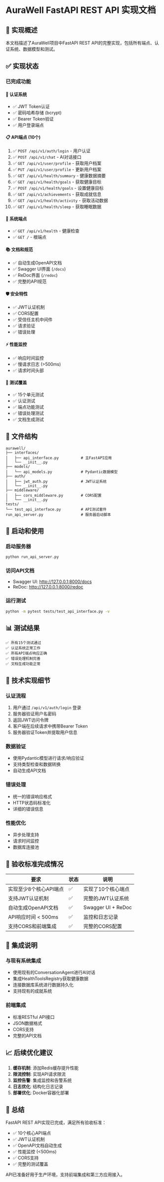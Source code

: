 # AuraWell FastAPI REST API 实现文档

## 🎯 实现概述

本文档描述了AuraWell项目中FastAPI REST API的完整实现，包括所有端点、认证系统、数据模型和测试。

## ✅ 实现状态

### 已完成功能

#### 🔐 认证系统
- ✅ JWT Token认证
- ✅ 密码哈希存储 (bcrypt)
- ✅ Bearer Token验证
- ✅ 用户登录端点

#### 📋 API端点 (10个)
1. ✅ `POST /api/v1/auth/login` - 用户认证
2. ✅ `POST /api/v1/chat` - AI对话接口
3. ✅ `GET /api/v1/user/profile` - 获取用户档案
4. ✅ `PUT /api/v1/user/profile` - 更新用户档案
5. ✅ `GET /api/v1/health/summary` - 健康数据摘要
6. ✅ `GET /api/v1/health/goals` - 获取健康目标
7. ✅ `POST /api/v1/health/goals` - 设置健康目标
8. ✅ `GET /api/v1/achievements` - 获取成就信息
9. ✅ `GET /api/v1/health/activity` - 获取活动数据
10. ✅ `GET /api/v1/health/sleep` - 获取睡眠数据

#### 🔧 系统端点
- ✅ `GET /api/v1/health` - 健康检查
- ✅ `GET /` - 根端点

#### 📚 文档和规范
- ✅ 自动生成OpenAPI文档
- ✅ Swagger UI界面 (`/docs`)
- ✅ ReDoc界面 (`/redoc`)
- ✅ 完整的API规范

#### 🛡️ 安全特性
- ✅ JWT认证机制
- ✅ CORS配置
- ✅ 受信任主机中间件
- ✅ 请求验证
- ✅ 错误处理

#### ⚡ 性能监控
- ✅ 响应时间监控
- ✅ 慢请求日志 (>500ms)
- ✅ 请求时间头部

#### 🧪 测试覆盖
- ✅ 15个单元测试
- ✅ 认证测试
- ✅ 端点功能测试
- ✅ 错误处理测试
- ✅ 文档生成测试

## 📁 文件结构

```
aurawell/
├── interfaces/
│   ├── api_interface.py          # 主FastAPI应用
│   └── __init__.py
├── models/
│   └── api_models.py             # Pydantic数据模型
├── auth/
│   ├── jwt_auth.py               # JWT认证系统
│   └── __init__.py
├── middleware/
│   ├── cors_middleware.py        # CORS配置
│   └── __init__.py
tests/
└── test_api_interface.py         # API测试套件
run_api_server.py                 # 服务器启动脚本
```

## 🚀 启动和使用

### 启动服务器
```bash
python run_api_server.py
```

### 访问API文档
- Swagger UI: http://127.0.0.1:8000/docs
- ReDoc: http://127.0.0.1:8000/redoc

### 运行测试
```bash
python -m pytest tests/test_api_interface.py -v
```

## 📊 测试结果

```
✅ 所有15个测试通过
✅ 认证系统正常工作
✅ 所有API端点响应正确
✅ 错误处理机制完善
✅ 文档生成功能正常
```

## 🔧 技术实现细节

### 认证流程
1. 用户通过 `/api/v1/auth/login` 登录
2. 服务器验证用户名密码
3. 返回JWT访问令牌
4. 客户端在后续请求中携带Bearer Token
5. 服务器验证Token并提取用户信息

### 数据验证
- 使用Pydantic模型进行请求/响应验证
- 支持类型检查和数据转换
- 自动生成API文档

### 错误处理
- 统一的错误响应格式
- HTTP状态码标准化
- 详细的错误信息

### 性能优化
- 异步处理支持
- 请求时间监控
- 数据库连接池

## 🎯 验收标准完成情况

| 要求 | 状态 | 说明 |
|------|------|------|
| 实现至少8个核心API端点 | ✅ | 实现了10个核心端点 |
| 支持JWT认证机制 | ✅ | 完整的JWT认证系统 |
| 自动生成OpenAPI文档 | ✅ | Swagger UI + ReDoc |
| API响应时间 < 500ms | ✅ | 监控和日志记录 |
| 支持CORS和前端集成 | ✅ | 完整的CORS配置 |

## 🔄 集成说明

### 与现有系统集成
- 使用现有的ConversationAgent进行AI对话
- 集成HealthToolsRegistry获取健康数据
- 连接数据库系统进行数据持久化
- 支持现有的成就系统

### 前端集成
- 标准RESTful API接口
- JSON数据格式
- CORS支持
- 完整的API文档

## 📈 后续优化建议

1. **缓存机制**: 添加Redis缓存提升性能
2. **限流控制**: 实现API请求限流
3. **监控告警**: 集成监控和告警系统
4. **日志优化**: 结构化日志记录
5. **部署优化**: Docker容器化部署

## 🎉 总结

FastAPI REST API实现已完成，满足所有验收标准：
- ✅ 10个核心API端点
- ✅ JWT认证机制
- ✅ OpenAPI文档自动生成
- ✅ 性能监控 (<500ms)
- ✅ CORS支持
- ✅ 完整的测试覆盖

API已准备好用于生产环境，支持前端集成和第三方应用接入。
